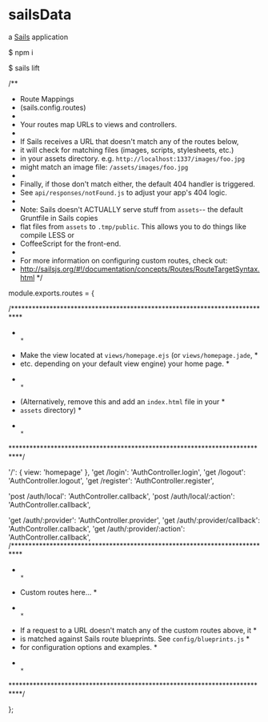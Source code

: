 # sailsData

a [Sails](http://sailsjs.org) application

$ npm i

$ sails lift


/**
 * Route Mappings
 * (sails.config.routes)
 *
 * Your routes map URLs to views and controllers.
 *
 * If Sails receives a URL that doesn't match any of the routes below,
 * it will check for matching files (images, scripts, stylesheets, etc.)
 * in your assets directory.  e.g. `http://localhost:1337/images/foo.jpg`
 * might match an image file: `/assets/images/foo.jpg`
 *
 * Finally, if those don't match either, the default 404 handler is triggered.
 * See `api/responses/notFound.js` to adjust your app's 404 logic.
 *
 * Note: Sails doesn't ACTUALLY serve stuff from `assets`-- the default Gruntfile in Sails copies
 * flat files from `assets` to `.tmp/public`.  This allows you to do things like compile LESS or
 * CoffeeScript for the front-end.
 *
 * For more information on configuring custom routes, check out:
 * http://sailsjs.org/#!/documentation/concepts/Routes/RouteTargetSyntax.html
 */

module.exports.routes = {

  /***************************************************************************
   *                                                                          *
   * Make the view located at `views/homepage.ejs` (or `views/homepage.jade`, *
   * etc. depending on your default view engine) your home page.              *
   *                                                                          *
   * (Alternatively, remove this and add an `index.html` file in your         *
   * `assets` directory)                                                      *
   *                                                                          *
   ***************************************************************************/

  '/': {
    view: 'homepage'
  },
  'get /login': 'AuthController.login',
  'get /logout': 'AuthController.logout',
  'get /register': 'AuthController.register',

  'post /auth/local': 'AuthController.callback',
  'post /auth/local/:action': 'AuthController.callback',

  'get /auth/:provider': 'AuthController.provider',
  'get /auth/:provider/callback': 'AuthController.callback',
  'get /auth/:provider/:action': 'AuthController.callback',
  /***************************************************************************
   *                                                                          *
   * Custom routes here...                                                    *
   *                                                                          *
   * If a request to a URL doesn't match any of the custom routes above, it   *
   * is matched against Sails route blueprints. See `config/blueprints.js`    *
   * for configuration options and examples.                                  *
   *                                                                          *
   ***************************************************************************/

};
